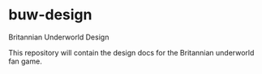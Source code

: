 buw-design
==========

Britannian Underworld Design

This repository will contain the design docs for the Britannian underworld fan game.
